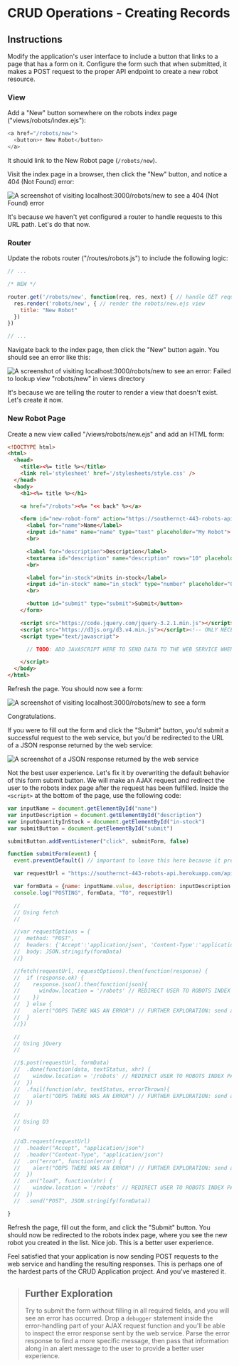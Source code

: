 # CRUD Operations - Creating Records

## Instructions

Modify the application's user interface to include a button that links to a page that has a form on it. Configure the form such that when submitted, it makes a POST request to the proper API endpoint to create a new robot resource.

### View

Add a "New" button somewhere on the robots index page ("views/robots/index.ejs"):

```` js
<a href="/robots/new">
  <button>+ New Robot</button>
</a>
````

It should link to the New Robot page (`/robots/new`).

Visit the index page in a browser, then click the "New" button, and notice a 404 (Not Found) error:

![A screenshot of visiting localhost:3000/robots/new to see a 404 (Not Found) error](new-page-not-found.png)

It's because we haven't yet configured a router to handle requests to this URL path. Let's do that now.

### Router

Update the robots router ("/routes/robots.js") to include the following logic:

```` js
// ...

/* NEW */

router.get('/robots/new', function(req, res, next) { // handle GET requests to the robots/new URL path
  res.render('robots/new', { // render the robots/new.ejs view
    title: "New Robot"
  })
})

// ...
````

Navigate back to the index page, then click the "New" button again. You should see an error like this:

![A screenshot of visiting localhost:3000/robots/new to see an error: Failed to lookup view "robots/new" in views directory](failed-to-lookup-new-robot-view.png)


It's because we are telling the router to render a view that doesn't exist. Let's create it now.

### New Robot Page

Create a new view called "/views/robots/new.ejs" and add an HTML form:

```` html
<!DOCTYPE html>
<html>
  <head>
    <title><%= title %></title>
    <link rel='stylesheet' href='/stylesheets/style.css' />
  </head>
  <body>
    <h1><%= title %></h1>

    <a href="/robots"><%= "<< back" %></a>

    <form id="new-robot-form" action="https://southernct-443-robots-api.herokuapp.com/api/robots" method="POST">
      <label for="name">Name</label>
      <input id="name" name="name" type="text" placeholder="My Robot">
      <br>

      <label for="description">Description</label>
      <textarea id="description" name="description" rows="10" placeholder="Does all the things..."></textarea>
      <br>

      <label for="in-stock">Units in-stock</label>
      <input id="in-stock" name="in_stock" type="number" placeholder="0">
      <br>

      <button id="submit" type="submit">Submit</button>
    </form>

    <script src="https://code.jquery.com/jquery-3.2.1.min.js"></script><!-- ONLY NECESSARY IF YOU'RE SENDING REQUESTS VIA jQUERY -->
    <script src="https://d3js.org/d3.v4.min.js"></script><!-- ONLY NECESSARY IF YOU'RE SENDING REQUESTS VIA D3 -->
    <script type="text/javascript">

      // TODO: ADD JAVASCRIPT HERE TO SEND DATA TO THE WEB SERVICE WHEN THE FORM SUBMIT BUTTON IS PRESSED

    </script>
  </body>
</html>
````

Refresh the page. You should now see a form:

![A screenshot of visiting localhost:3000/robots/new to see a form](new-robot-form.png)

Congratulations.

If you were to fill out the form and click the "Submit" button, you'd submit a successful request to the web service, but you'd be redirected to the URL of a JSON response returned by the web service:

![A screenshot of a JSON response returned by the web service](new-robot-form-default-submission.png)

Not the best user experience. Let's fix it by overwriting the default behavior of this form submit button. We will make an AJAX request and redirect the user to the robots index page after the request has been fulfilled. Inside the `<script>` at the bottom of the page, use the following code:

```` js
var inputName = document.getElementById("name")
var inputDescription = document.getElementById("description")
var inputQuantityInStock = document.getElementById("in-stock")
var submitButton = document.getElementById("submit")

submitButton.addEventListener("click", submitForm, false)

function submitForm(event) {
  event.preventDefault() // important to leave this here because it prevents duplicate form submission!

  var requestUrl = "https://southernct-443-robots-api.herokuapp.com/api/robots"

  var formData = {name: inputName.value, description: inputDescription.value, in_stock: inputQuantityInStock.value} // read input values
  console.log("POSTING", formData, "TO", requestUrl)

  //
  // Using fetch
  //

  //var requestOptions = {
  //  method: "POST",
  //  headers: {'Accept':'application/json', 'Content-Type':'application/json'},
  //  body: JSON.stringify(formData)
  //}

  //fetch(requestUrl, requestOptions).then(function(response) {
  //  if (response.ok) {
  //    response.json().then(function(json){
  //      window.location = '/robots' // REDIRECT USER TO ROBOTS INDEX PAGE
  //    })
  //  } else {
  //    alert("OOPS THERE WAS AN ERROR") // FURTHER EXPLORATION: send a more specific error message
  //  }
  //})

  //
  // Using jQuery
  //

  //$.post(requestUrl, formData)
  //  .done(function(data, textStatus, xhr) {
  //    window.location = '/robots' // REDIRECT USER TO ROBOTS INDEX PAGE
  //  })
  //  .fail(function(xhr, textStatus, errorThrown){
  //    alert("OOPS THERE WAS AN ERROR") // FURTHER EXPLORATION: send a more specific error message
  //  })

  //
  // Using D3
  //

  //d3.request(requestUrl)
  //  .header("Accept", "application/json")
  //  .header("Content-Type", "application/json")
  //  .on("error", function(error) {
  //    alert("OOPS THERE WAS AN ERROR") // FURTHER EXPLORATION: send a more specific error message
  //  })
  //  .on("load", function(xhr) {
  //    window.location = '/robots' // REDIRECT USER TO ROBOTS INDEX PAGE
  //  })
  //  .send("POST", JSON.stringify(formData))

}
````

Refresh the page, fill out the form, and click the "Submit" button. You should now be redirected to the robots index page, where you see the new robot you created in the list. Nice job. This is a better user experience.

Feel satisfied that your application is now sending POST requests to the web service and handling the resulting responses. This is perhaps one of the hardest parts of the CRUD Application project. And you've mastered it.

> ## Further Exploration
>
> Try to submit the form without filling in all required fields, and you will see an error has occurred. Drop a `debugger` statement inside the error-handling part of your AJAX request function and you'll be able to inspect the error response sent by the web service. Parse the error response to find a more specific message, then pass that information along in an alert message to the user to provide a better user experience.

